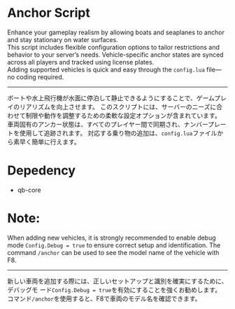 # Anchor Script

Enhance your gameplay realism by allowing boats and seaplanes to anchor and stay stationary on water surfaces.  
This script includes flexible configuration options to tailor restrictions and behavior to your server’s needs. Vehicle-specific anchor states are synced across all players and tracked using license plates.  
Adding supported vehicles is quick and easy through the `config.lua` file—no coding required.

 ---
ボートや水上飛行機が水面に停泊して静止できるようにすることで、ゲームプレイのリアリズムを向上させます。
このスクリプトには、サーバーのニーズに合わせて制限や動作を調整するための柔軟な設定オプションが含まれています。 車両固有のアンカー状態は、すべてのプレイヤー間で同期され、ナンバープレートを使用して追跡されます。
対応する乗り物の追加は、`config.lua`ファイルから素早く簡単に行えます。

# Depedency
- qb-core

#  Note:
When adding new vehicles, it is strongly recommended to enable debug mode `Config.Debug = true` to ensure correct setup and identification.
The command `/anchor` can be used to see the model name of the vehicle with F8.

---
新しい車両を追加する際には、正しいセットアップと識別を確実にするために、デバッグモ ード`Config.Debug = true`を有効にすることを強くお勧めします。
コマンド`/anchor`を使用すると、F8で車両のモデル名を確認できます。

